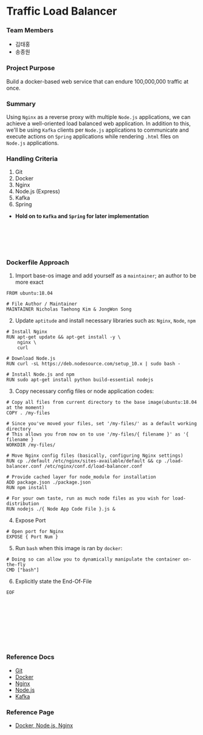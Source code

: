 # Traffic Load Balancer

### Team Members
 - 김태홍
 - 송종원

### Project Purpose
Build a docker-based web service that can endure 100,000,000 traffic at once.

### Summary
Using `Nginx` as a reverse proxy with multiple `Node.js` applications, we can achieve a well-oriented load balanced web application. In addition to this, we'll be using `Kafka` clients per `Node.js` applications to communicate and execute actions on `Spring` applications while rendering `.html` files on `Node.js` applications.

### Handling Criteria
1. Git
2. Docker
3. Nginx
4. Node.js (Express)
5. Kafka
6. Spring
 - **Hold on to `Kafka` and `Spring` for later implementation**

<br></br>
--------------

### Dockerfile Approach
1. Import base-os image and add yourself as a `maintainer`; an author to be more exact
```
FROM ubuntu:18.04

# File Author / Maintainer
MAINTAINER Nicholas Taehong Kim & JongWon Song
```

2. Update `aptitude` and install necessary libraries such as: `Nginx`, `Node`, `npm`
```
# Install Nginx
RUN apt-get update && apt-get install -y \
	nginx \
	curl

# Download Node.js
RUN curl -sL https://deb.nodesource.com/setup_10.x | sudo bash -

# Install Node.js and npm
RUN sudo apt-get install python build-essential nodejs
```

3. Copy necessary config files or node application codes:
```
# Copy all files from current directory to the base image(ubuntu:18.04 at the moment)
COPY . /my-files

# Since you've moved your files, set '/my-files/' as a default working directory
# This allows you from now on to use '/my-files/{ filename }' as '{ filename }
WORKDIR /my-files/

# Move Nginx config files (basically, configuring Nginx settings)
RUN cp ./default /etc/nginx/sites-available/default && cp ./load-balancer.conf /etc/nginx/conf.d/load-balancer.conf

# Provide cached layer for node_module for installation
ADD package.json ./package.json
RUN npm install

# For your own taste, run as much node files as you wish for load-distribution
RUN nodejs ./{ Node App Code File }.js &
```

4. Expose Port
```
# Open port for Nginx
EXPOSE { Port Num }
```

5. Run `bash` when this image is ran by `docker`:
```
# Doing so can allow you to dynamically manipulate the container on-the-fly
CMD ["bash"]
```

6. Explicitly state the End-Of-File
```
EOF
```


<br></br>
<br></br>
-------------
### Reference Docs
 - [Git](https://github.com/rlaxoghd94/Kafka_Test/blob/master/Docs/git.md)
 - [Docker](https://github.com/rlaxoghd94/Docker_Tutorial)
 - [Nginx](https://github.com/rlaxoghd94/Nginx_NodeJs_Manual/blob/master/README.md)
 - [Node.js](https://github.com/rlaxoghd94/Nginx_NodeJs_Manual/blob/master/Nodejs/README.md)
 - [Kafka](https://github.com/rlaxoghd94/Kafka_Test/blob/master/README.md)

### Reference Page
 - [Docker, Node.js, Nginx](http://labs.brandi.co.kr/2018/05/25/kangww.html)
